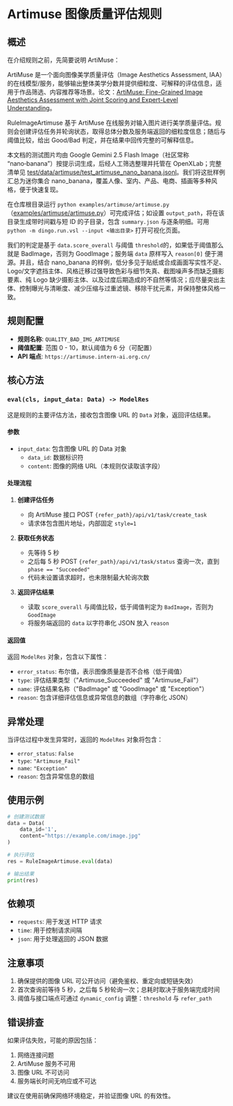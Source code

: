 # Artimuse 图像质量评估规则

## 概述

在介绍规则之前，先简要说明 ArtiMuse：

ArtiMuse 是一个面向图像美学质量评估（Image Aesthetics Assessment, IAA）的在线模型/服务，能够输出整体美学分数并提供细粒度、可解释的评估信息，适用于作品筛选、内容推荐等场景。论文：[ArtiMuse: Fine-Grained Image Aesthetics Assessment with Joint Scoring and Expert-Level Understanding](https://arxiv.org/abs/2507.14533)。

RuleImageArtimuse 基于 ArtiMuse 在线服务对输入图片进行美学质量评估。规则会创建评估任务并轮询状态，取得总体分数及服务端返回的细粒度信息；随后与阈值比较，给出 Good/Bad 判定，并在结果中回传完整的可解释信息。

本文档的测试图片均由 Google Gemini 2.5 Flash Image（社区常称 “nano‑banana”）按提示词生成，后经人工筛选整理并托管在 OpenXLab；完整清单见 [test/data/artimuse/test_artimuse_nano_banana.jsonl](../test/data/artimuse/test_artimuse_nano_banana.jsonl)。我们将这批样例汇总为迷你集合 nano_banana，覆盖人像、室内、产品、电商、插画等多种风格，便于快速复现。

在仓库根目录运行 `python examples/artimuse/artimuse.py`（[examples/artimuse/artimuse.py](../examples/artimuse/artimuse.py)）可完成评估；如设置 `output_path`，将在该目录生成带时间戳与短 ID 的子目录，包含 `summary.json` 与逐条明细。可用 `python -m dingo.run.vsl --input <输出目录>` 打开可视化页面。

我们的判定是基于 `data.score_overall` 与阈值 `threshold`的，如果低于阈值那么就是 BadImage，否则为 GoodImage；服务端 `data` 原样写入 `reason[0]` 便于溯源。并且，结合 nano_banana 的样例，低分多见于贴纸或合成画面写实性不足、Logo/文字遮挡主体、风格迁移过强导致色彩与细节失真、截图噪声多而缺乏摄影要素、纯 Logo 缺少摄影主体、以及过度后期造成的不自然等情况；应尽量突出主体、控制曝光与清晰度、减少压缩与过重滤镜、移除干扰元素，并保持整体风格一致。



## 规则配置

- **规则名称**: `QUALITY_BAD_IMG_ARTIMUSE`
- **阈值配置**: 范围 0 - 10，默认阈值为 6 分（可配置）
- **API 端点**: `https://artimuse.intern-ai.org.cn/`

## 核心方法

### `eval(cls, input_data: Data) -> ModelRes`

这是规则的主要评估方法，接收包含图像 URL 的 `Data` 对象，返回评估结果。

#### 参数
- `input_data`: 包含图像 URL 的 Data 对象
  - `data_id`: 数据标识符
  - `content`: 图像的网络 URL（本规则仅读取该字段）

#### 处理流程

1. **创建评估任务**
   - 向 ArtiMuse 接口 POST `{refer_path}/api/v1/task/create_task`
   - 请求体包含图片地址，内部固定 `style=1`

2. **获取任务状态**
   - 先等待 5 秒
   - 之后每 5 秒 POST `{refer_path}/api/v1/task/status` 查询一次，直到 `phase == "Succeeded"`
   - 代码未设置请求超时，也未限制最大轮询次数

3. **返回评估结果**
   - 读取 `score_overall` 与阈值比较，低于阈值判定为 `BadImage`，否则为 `GoodImage`
   - 将服务端返回的 `data` 以字符串化 JSON 放入 `reason`

#### 返回值

返回 `ModelRes` 对象，包含以下属性：

- `error_status`: 布尔值，表示图像质量是否不合格（低于阈值）
- `type`: 评估结果类型（"Artimuse_Succeeded" 或 "Artimuse_Fail"）
- `name`: 评估结果名称（"BadImage" 或 "GoodImage" 或 "Exception"）
- `reason`: 包含详细评估信息或异常信息的数组（字符串化 JSON）

## 异常处理

当评估过程中发生异常时，返回的 `ModelRes` 对象将包含：

- `error_status`: `False`
- `type`: `"Artimuse_Fail"`
- `name`: `"Exception"`
- `reason`: 包含异常信息的数组

## 使用示例

```python
# 创建测试数据
data = Data(
    data_id='1',
    content="https://example.com/image.jpg"
)

# 执行评估
res = RuleImageArtimuse.eval(data)

# 输出结果
print(res)
```

## 依赖项

- `requests`: 用于发送 HTTP 请求
- `time`: 用于控制请求间隔
- `json`: 用于处理返回的 JSON 数据

## 注意事项

1. 确保提供的图像 URL 可公开访问（避免鉴权、重定向或短链失效）
2. 首次查询前等待 5 秒，之后每 5 秒轮询一次；总耗时取决于服务端完成时间
3. 阈值与接口端点可通过 `dynamic_config` 调整：`threshold` 与 `refer_path`

## 错误排查

如果评估失败，可能的原因包括：

1. 网络连接问题
2. ArtiMuse 服务不可用
3. 图像 URL 不可访问
4. 服务端长时间无响应或不可达

建议在使用前确保网络环境稳定，并验证图像 URL 的有效性。
